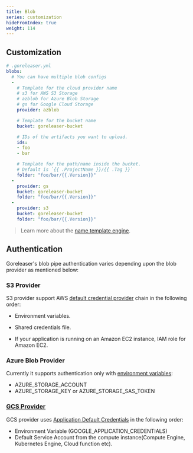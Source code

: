```yaml
---
title: Blob
series: customization
hideFromIndex: true
weight: 114
---
```


## Customization

```yaml
# .goreleaser.yml
blobs:
  # You can have multiple blob configs
  -
    # Template for the cloud provider name
    # s3 for AWS S3 Storage
    # azblob for Azure Blob Storage
    # gs for Google Cloud Storage
    provider: azblob

    # Template for the bucket name
    bucket: goreleaser-bucket

    # IDs of the artifacts you want to upload.
    ids:
    - foo
    - bar

    # Template for the path/name inside the bucket.
    # Default is `{{ .ProjectName }}/{{ .Tag }}`
    folder: "foo/bar/{{.Version}}"
  -
    provider: gs
    bucket: goreleaser-bucket
    folder: "foo/bar/{{.Version}}"
  -
    provider: s3
    bucket: goreleaser-bucket
    folder: "foo/bar/{{.Version}}"
```

> Learn more about the [name template engine](/templates).

## Authentication

Goreleaser's blob pipe authentication varies depending upon the blob provider as mentioned below:

### S3 Provider

S3 provider support AWS [default credential provider](https://docs.aws.amazon.com/sdk-for-go/v1/developer-guide/configuring-sdk.html#specifying-credentials) chain in the following order:

- Environment variables.

- Shared credentials file.

- If your application is running on an Amazon EC2 instance, IAM role for Amazon EC2.

### Azure Blob Provider

Currently it supports authentication only with [environment variables](https://docs.microsoft.com/en-us/azure/storage/common/storage-azure-cli#set-default-azure-storage-account-environment-variables):

- AZURE_STORAGE_ACCOUNT
- AZURE_STORAGE_KEY or AZURE_STORAGE_SAS_TOKEN

### [GCS Provider](https://cloud.google.com/docs/authentication/production)

GCS provider uses [Application Default Credentials](https://cloud.google.com/docs/authentication/production) in the following order:

- Environment Variable (GOOGLE_APPLICATION_CREDENTIALS)
- Default Service Account from the compute instance(Compute Engine, Kubernetes Engine, Cloud function etc).

